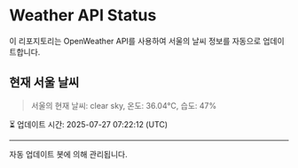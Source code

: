 
# Weather API Status

이 리포지토리는 OpenWeather API를 사용하여 서울의 날씨 정보를 자동으로 업데이트합니다.

## 현재 서울 날씨
> 서울의 현재 날씨: clear sky, 온도: 36.04°C, 습도: 47%

⏳ 업데이트 시간: 2025-07-27 07:22:12 (UTC)

---
자동 업데이트 봇에 의해 관리됩니다.
